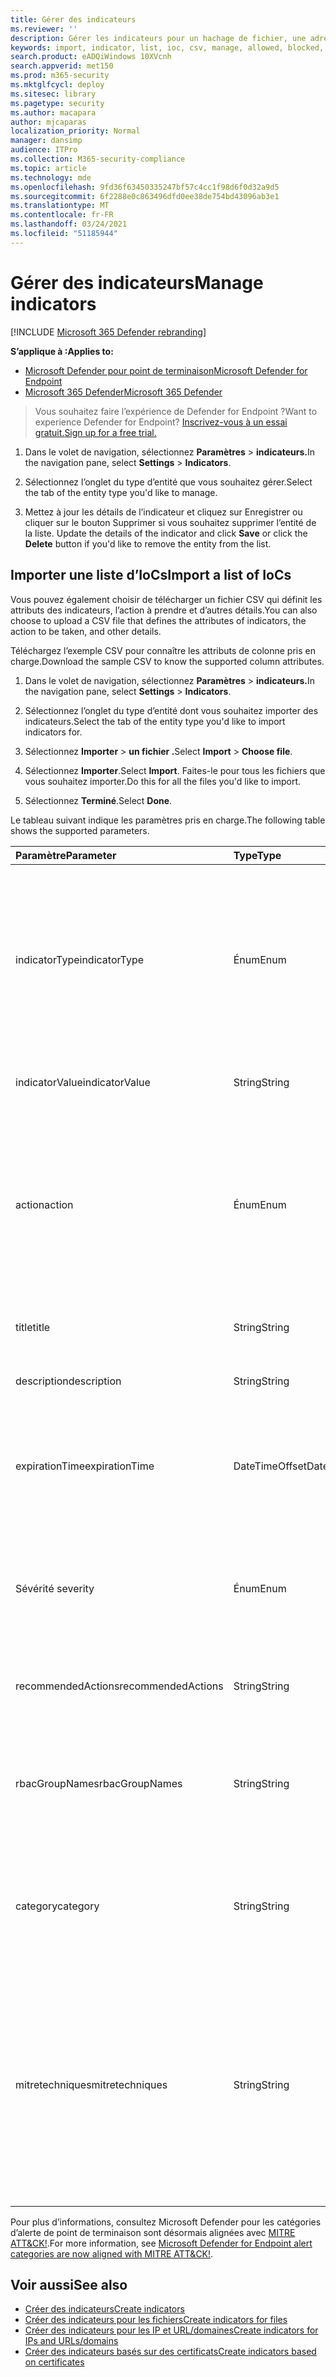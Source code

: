 ```yaml
---
title: Gérer des indicateurs
ms.reviewer: ''
description: Gérer les indicateurs pour un hachage de fichier, une adresse IP, des URL ou des domaines qui définissent la détection, la prévention et l’exclusion des entités.
keywords: import, indicator, list, ioc, csv, manage, allowed, blocked, block, clean, malicious, file hash, ip address, urls, domain
search.product: eADQiWindows 10XVcnh
search.appverid: met150
ms.prod: m365-security
ms.mktglfcycl: deploy
ms.sitesec: library
ms.pagetype: security
ms.author: macapara
author: mjcaparas
localization_priority: Normal
manager: dansimp
audience: ITPro
ms.collection: M365-security-compliance
ms.topic: article
ms.technology: mde
ms.openlocfilehash: 9fd36f63450335247bf57c4cc1f98d6f0d32a9d5
ms.sourcegitcommit: 6f2288e0c863496dfd0ee38de754bd43096ab3e1
ms.translationtype: MT
ms.contentlocale: fr-FR
ms.lasthandoff: 03/24/2021
ms.locfileid: "51185944"
---
```

# <a name="manage-indicators"></a><span data-ttu-id="5c4b5-104">Gérer des indicateurs</span><span class="sxs-lookup"><span data-stu-id="5c4b5-104">Manage indicators</span></span>

[!INCLUDE [Microsoft 365 Defender rebranding](../../includes/microsoft-defender.md)]


<span data-ttu-id="5c4b5-105">**S’applique à :**</span><span class="sxs-lookup"><span data-stu-id="5c4b5-105">**Applies to:**</span></span>
- [<span data-ttu-id="5c4b5-106">Microsoft Defender pour point de terminaison</span><span class="sxs-lookup"><span data-stu-id="5c4b5-106">Microsoft Defender for Endpoint</span></span>](https://go.microsoft.com/fwlink/p/?linkid=2154037)
- [<span data-ttu-id="5c4b5-107">Microsoft 365 Defender</span><span class="sxs-lookup"><span data-stu-id="5c4b5-107">Microsoft 365 Defender</span></span>](https://go.microsoft.com/fwlink/?linkid=2118804)


><span data-ttu-id="5c4b5-108">Vous souhaitez faire l’expérience de Defender for Endpoint ?</span><span class="sxs-lookup"><span data-stu-id="5c4b5-108">Want to experience Defender for Endpoint?</span></span> [<span data-ttu-id="5c4b5-109">Inscrivez-vous à un essai gratuit.</span><span class="sxs-lookup"><span data-stu-id="5c4b5-109">Sign up for a free trial.</span></span>](https://www.microsoft.com/en-us/WindowsForBusiness/windows-atp?ocid=docs-wdatp-automationexclusionlist-abovefoldlink)


1. <span data-ttu-id="5c4b5-110">Dans le volet de navigation, sélectionnez **Paramètres**  >  **indicateurs.**</span><span class="sxs-lookup"><span data-stu-id="5c4b5-110">In the navigation pane, select **Settings** > **Indicators**.</span></span>

2. <span data-ttu-id="5c4b5-111">Sélectionnez l’onglet du type d’entité que vous souhaitez gérer.</span><span class="sxs-lookup"><span data-stu-id="5c4b5-111">Select the tab of the entity type you'd like to manage.</span></span>  

3. <span data-ttu-id="5c4b5-112">Mettez à jour les détails de  l’indicateur et cliquez sur Enregistrer ou cliquer sur le bouton Supprimer si vous souhaitez supprimer l’entité de la liste. </span><span class="sxs-lookup"><span data-stu-id="5c4b5-112">Update the details of the indicator and click **Save** or click the **Delete** button if you'd like to remove the entity from the list.</span></span>

## <a name="import-a-list-of-iocs"></a><span data-ttu-id="5c4b5-113">Importer une liste d’IoCs</span><span class="sxs-lookup"><span data-stu-id="5c4b5-113">Import a list of IoCs</span></span>

<span data-ttu-id="5c4b5-114">Vous pouvez également choisir de télécharger un fichier CSV qui définit les attributs des indicateurs, l’action à prendre et d’autres détails.</span><span class="sxs-lookup"><span data-stu-id="5c4b5-114">You can also choose to upload a CSV file that defines the attributes of indicators, the action to be taken, and other details.</span></span>

<span data-ttu-id="5c4b5-115">Téléchargez l’exemple CSV pour connaître les attributs de colonne pris en charge.</span><span class="sxs-lookup"><span data-stu-id="5c4b5-115">Download the sample CSV to know the supported column attributes.</span></span>

1. <span data-ttu-id="5c4b5-116">Dans le volet de navigation, sélectionnez **Paramètres**  >  **indicateurs.**</span><span class="sxs-lookup"><span data-stu-id="5c4b5-116">In the navigation pane, select **Settings** > **Indicators**.</span></span>

2. <span data-ttu-id="5c4b5-117">Sélectionnez l’onglet du type d’entité dont vous souhaitez importer des indicateurs.</span><span class="sxs-lookup"><span data-stu-id="5c4b5-117">Select the tab of the entity type you'd like to import indicators for.</span></span>

3. <span data-ttu-id="5c4b5-118">Sélectionnez **Importer**  >  **un fichier .**</span><span class="sxs-lookup"><span data-stu-id="5c4b5-118">Select **Import** > **Choose file**.</span></span> 

4. <span data-ttu-id="5c4b5-119">Sélectionnez **Importer**.</span><span class="sxs-lookup"><span data-stu-id="5c4b5-119">Select **Import**.</span></span> <span data-ttu-id="5c4b5-120">Faites-le pour tous les fichiers que vous souhaitez importer.</span><span class="sxs-lookup"><span data-stu-id="5c4b5-120">Do this for all the files you'd like to import.</span></span> 

5. <span data-ttu-id="5c4b5-121">Sélectionnez **Terminé**.</span><span class="sxs-lookup"><span data-stu-id="5c4b5-121">Select **Done**.</span></span>

<span data-ttu-id="5c4b5-122">Le tableau suivant indique les paramètres pris en charge.</span><span class="sxs-lookup"><span data-stu-id="5c4b5-122">The following table shows the supported parameters.</span></span>

<span data-ttu-id="5c4b5-123">Paramètre</span><span class="sxs-lookup"><span data-stu-id="5c4b5-123">Parameter</span></span> | <span data-ttu-id="5c4b5-124">Type</span><span class="sxs-lookup"><span data-stu-id="5c4b5-124">Type</span></span>    |   <span data-ttu-id="5c4b5-125">Description</span><span class="sxs-lookup"><span data-stu-id="5c4b5-125">Description</span></span>
:---|:---|:---
<span data-ttu-id="5c4b5-126">indicatorType</span><span class="sxs-lookup"><span data-stu-id="5c4b5-126">indicatorType</span></span> | <span data-ttu-id="5c4b5-127">Énum</span><span class="sxs-lookup"><span data-stu-id="5c4b5-127">Enum</span></span> | <span data-ttu-id="5c4b5-128">Type de l’indicateur.</span><span class="sxs-lookup"><span data-stu-id="5c4b5-128">Type of the indicator.</span></span> <span data-ttu-id="5c4b5-129">Les valeurs possibles sont les suivantes : « FileSha1 », « FileSha256 », « IpAddress », « DomainName » et « Url ».</span><span class="sxs-lookup"><span data-stu-id="5c4b5-129">Possible values are: "FileSha1", "FileSha256", "IpAddress", "DomainName" and "Url".</span></span> <span data-ttu-id="5c4b5-130">**Obligatoire**</span><span class="sxs-lookup"><span data-stu-id="5c4b5-130">**Required**</span></span>
<span data-ttu-id="5c4b5-131">indicatorValue</span><span class="sxs-lookup"><span data-stu-id="5c4b5-131">indicatorValue</span></span> | <span data-ttu-id="5c4b5-132">String</span><span class="sxs-lookup"><span data-stu-id="5c4b5-132">String</span></span> | <span data-ttu-id="5c4b5-133">Identité de [l’entité Indicateur.](ti-indicator.md)</span><span class="sxs-lookup"><span data-stu-id="5c4b5-133">Identity of the [Indicator](ti-indicator.md) entity.</span></span> <span data-ttu-id="5c4b5-134">**Obligatoire**</span><span class="sxs-lookup"><span data-stu-id="5c4b5-134">**Required**</span></span>
<span data-ttu-id="5c4b5-135">action</span><span class="sxs-lookup"><span data-stu-id="5c4b5-135">action</span></span> | <span data-ttu-id="5c4b5-136">Énum</span><span class="sxs-lookup"><span data-stu-id="5c4b5-136">Enum</span></span> | <span data-ttu-id="5c4b5-137">Action qui sera entreprise si l’indicateur est détecté dans l’organisation.</span><span class="sxs-lookup"><span data-stu-id="5c4b5-137">The action that will be taken if the indicator will be discovered in the organization.</span></span> <span data-ttu-id="5c4b5-138">Les valeurs possibles sont : « Alert », « AlertAndBlock » et « Allowed ».</span><span class="sxs-lookup"><span data-stu-id="5c4b5-138">Possible values are: "Alert", "AlertAndBlock", and "Allowed".</span></span> <span data-ttu-id="5c4b5-139">**Obligatoire**</span><span class="sxs-lookup"><span data-stu-id="5c4b5-139">**Required**</span></span>
<span data-ttu-id="5c4b5-140">title</span><span class="sxs-lookup"><span data-stu-id="5c4b5-140">title</span></span> | <span data-ttu-id="5c4b5-141">String</span><span class="sxs-lookup"><span data-stu-id="5c4b5-141">String</span></span> | <span data-ttu-id="5c4b5-142">Titre de l’alerte de l’indicateur.</span><span class="sxs-lookup"><span data-stu-id="5c4b5-142">Indicator alert title.</span></span> <span data-ttu-id="5c4b5-143">**Obligatoire**</span><span class="sxs-lookup"><span data-stu-id="5c4b5-143">**Required**</span></span>
<span data-ttu-id="5c4b5-144">description</span><span class="sxs-lookup"><span data-stu-id="5c4b5-144">description</span></span> | <span data-ttu-id="5c4b5-145">String</span><span class="sxs-lookup"><span data-stu-id="5c4b5-145">String</span></span> |  <span data-ttu-id="5c4b5-146">Description de l’indicateur.</span><span class="sxs-lookup"><span data-stu-id="5c4b5-146">Description of the indicator.</span></span> <span data-ttu-id="5c4b5-147">**Obligatoire**</span><span class="sxs-lookup"><span data-stu-id="5c4b5-147">**Required**</span></span>
<span data-ttu-id="5c4b5-148">expirationTime</span><span class="sxs-lookup"><span data-stu-id="5c4b5-148">expirationTime</span></span> | <span data-ttu-id="5c4b5-149">DateTimeOffset</span><span class="sxs-lookup"><span data-stu-id="5c4b5-149">DateTimeOffset</span></span> | <span data-ttu-id="5c4b5-150">Heure d’expiration de l’indicateur au format suivant AAA-MM-JDTHH:MM:SS.0Z.</span><span class="sxs-lookup"><span data-stu-id="5c4b5-150">The expiration time of the indicator in the following format YYYY-MM-DDTHH:MM:SS.0Z.</span></span> <span data-ttu-id="5c4b5-151">**Optional**</span><span class="sxs-lookup"><span data-stu-id="5c4b5-151">**Optional**</span></span>
<span data-ttu-id="5c4b5-152">Sévérité </span><span class="sxs-lookup"><span data-stu-id="5c4b5-152">severity</span></span> | <span data-ttu-id="5c4b5-153">Énum</span><span class="sxs-lookup"><span data-stu-id="5c4b5-153">Enum</span></span> | <span data-ttu-id="5c4b5-154">Gravité de l’indicateur.</span><span class="sxs-lookup"><span data-stu-id="5c4b5-154">The severity of the indicator.</span></span> <span data-ttu-id="5c4b5-155">Les valeurs possibles sont : « Informational », « Low », « Medium » et « High ».</span><span class="sxs-lookup"><span data-stu-id="5c4b5-155">Possible values are: "Informational", "Low", "Medium" and "High".</span></span> <span data-ttu-id="5c4b5-156">**Optional**</span><span class="sxs-lookup"><span data-stu-id="5c4b5-156">**Optional**</span></span>
<span data-ttu-id="5c4b5-157">recommendedActions</span><span class="sxs-lookup"><span data-stu-id="5c4b5-157">recommendedActions</span></span> | <span data-ttu-id="5c4b5-158">String</span><span class="sxs-lookup"><span data-stu-id="5c4b5-158">String</span></span> | <span data-ttu-id="5c4b5-159">Actions recommandées pour l’alerte d’indicateur TI.</span><span class="sxs-lookup"><span data-stu-id="5c4b5-159">TI indicator alert recommended actions.</span></span> <span data-ttu-id="5c4b5-160">**Optional**</span><span class="sxs-lookup"><span data-stu-id="5c4b5-160">**Optional**</span></span>
<span data-ttu-id="5c4b5-161">rbacGroupNames</span><span class="sxs-lookup"><span data-stu-id="5c4b5-161">rbacGroupNames</span></span> | <span data-ttu-id="5c4b5-162">String</span><span class="sxs-lookup"><span data-stu-id="5c4b5-162">String</span></span> | <span data-ttu-id="5c4b5-163">Liste séparée par des virgules des noms de groupe RBAC à appliquer à l’indicateur.</span><span class="sxs-lookup"><span data-stu-id="5c4b5-163">Comma-separated list of RBAC group names the indicator would be applied to.</span></span> <span data-ttu-id="5c4b5-164">**Optional**</span><span class="sxs-lookup"><span data-stu-id="5c4b5-164">**Optional**</span></span>
<span data-ttu-id="5c4b5-165">category</span><span class="sxs-lookup"><span data-stu-id="5c4b5-165">category</span></span> | <span data-ttu-id="5c4b5-166">String</span><span class="sxs-lookup"><span data-stu-id="5c4b5-166">String</span></span> | <span data-ttu-id="5c4b5-167">Catégorie de l’alerte.</span><span class="sxs-lookup"><span data-stu-id="5c4b5-167">Category of the alert.</span></span> <span data-ttu-id="5c4b5-168">Exemples : exécution et accès aux informations d’identification.</span><span class="sxs-lookup"><span data-stu-id="5c4b5-168">Examples include: Execution and credential access.</span></span> <span data-ttu-id="5c4b5-169">**Optional**</span><span class="sxs-lookup"><span data-stu-id="5c4b5-169">**Optional**</span></span>
<span data-ttu-id="5c4b5-170">mitretechniques</span><span class="sxs-lookup"><span data-stu-id="5c4b5-170">mitretechniques</span></span>| <span data-ttu-id="5c4b5-171">String</span><span class="sxs-lookup"><span data-stu-id="5c4b5-171">String</span></span> | <span data-ttu-id="5c4b5-172">MITRE techniques code/id (séparés par des virgules).</span><span class="sxs-lookup"><span data-stu-id="5c4b5-172">MITRE techniques code/id (comma separated).</span></span> <span data-ttu-id="5c4b5-173">Pour plus d’informations, [voir Enterprise tactiques.](https://attack.mitre.org/tactics/enterprise/)</span><span class="sxs-lookup"><span data-stu-id="5c4b5-173">For more information, see [Enterprise tactics](https://attack.mitre.org/tactics/enterprise/).</span></span> <span data-ttu-id="5c4b5-174">**Facultatif** Il est recommandé d’ajouter une valeur dans la catégorie lorsqu’une technique MITRE.</span><span class="sxs-lookup"><span data-stu-id="5c4b5-174">**Optional** It is recommended to add a value in category when a MITRE technique.</span></span>

<span data-ttu-id="5c4b5-175">Pour plus d’informations, consultez Microsoft Defender pour les catégories d’alerte de point de terminaison sont désormais alignées avec [MITRE ATT&CK!](https://techcommunity.microsoft.com/t5/microsoft-defender-for-endpoint/microsoft-defender-atp-alert-categories-are-now-aligned-with/ba-p/732748).</span><span class="sxs-lookup"><span data-stu-id="5c4b5-175">For more information, see [Microsoft Defender for Endpoint alert categories are now aligned with MITRE ATT&CK!](https://techcommunity.microsoft.com/t5/microsoft-defender-for-endpoint/microsoft-defender-atp-alert-categories-are-now-aligned-with/ba-p/732748).</span></span>


## <a name="see-also"></a><span data-ttu-id="5c4b5-176">Voir aussi</span><span class="sxs-lookup"><span data-stu-id="5c4b5-176">See also</span></span>
- [<span data-ttu-id="5c4b5-177">Créer des indicateurs</span><span class="sxs-lookup"><span data-stu-id="5c4b5-177">Create indicators</span></span>](manage-indicators.md)
- [<span data-ttu-id="5c4b5-178">Créer des indicateurs pour les fichiers</span><span class="sxs-lookup"><span data-stu-id="5c4b5-178">Create indicators for files</span></span>](indicator-file.md)
- [<span data-ttu-id="5c4b5-179">Créer des indicateurs pour les IP et URL/domaines</span><span class="sxs-lookup"><span data-stu-id="5c4b5-179">Create indicators for IPs and URLs/domains</span></span>](indicator-ip-domain.md)
- [<span data-ttu-id="5c4b5-180">Créer des indicateurs basés sur des certificats</span><span class="sxs-lookup"><span data-stu-id="5c4b5-180">Create indicators based on certificates</span></span>](indicator-certificates.md)

